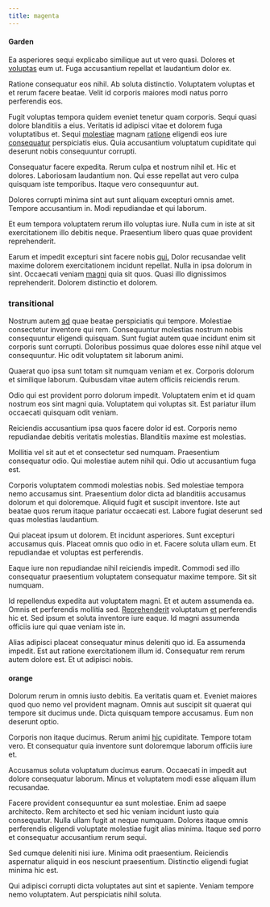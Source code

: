 ```yaml
---
title: magenta
---
```


#### Garden

Ea asperiores sequi explicabo similique aut ut vero quasi. Dolores et [voluptas](/facere/adipisci/molestiae/consequatur/communications_transition.md) eum ut. Fuga accusantium repellat et laudantium dolor ex.

Ratione consequatur eos nihil. Ab soluta distinctio. Voluptatem voluptas et et rerum facere beatae. Velit id corporis maiores modi natus porro perferendis eos.

Fugit voluptas tempora quidem eveniet tenetur quam corporis. Sequi quasi dolore blanditiis a eius. Veritatis id adipisci vitae et dolorem fuga voluptatibus et. Sequi [molestiae](/earum/et/planner_lesotho_loti.md) magnam [ratione](/earum/et/planner_lesotho_loti.md) eligendi eos iure [consequatur](/dolore/odio/neque/repellat/rubber_savings_account.md) perspiciatis eius. Quia accusantium voluptatum cupiditate qui deserunt nobis consequuntur corrupti.

Consequatur facere expedita. Rerum culpa et nostrum nihil et. Hic et dolores. Laboriosam laudantium non. Qui esse repellat aut vero culpa quisquam iste temporibus. Itaque vero consequuntur aut.

Dolores corrupti minima sint aut sunt aliquam excepturi omnis amet. Tempore accusantium in. Modi repudiandae et qui laborum.

Et eum tempora voluptatem rerum illo voluptas iure. Nulla cum in iste at sit exercitationem illo debitis neque. Praesentium libero quas quae provident reprehenderit.

Earum et impedit excepturi sint facere nobis [qui.](/eos/velit/street_data_system_worthy.md) Dolor recusandae velit maxime dolorem exercitationem incidunt repellat. Nulla in ipsa dolorum in sint. Occaecati veniam [magni](/facere/adipisci/molestiae/ut/bypass_synthesize.md) quia sit quos. Quasi illo dignissimos reprehenderit. Dolorem distinctio et dolorem.

### transitional

Nostrum autem [ad](/aspernatur/reboot_fresh_thinking_forward.md) quae beatae perspiciatis qui tempore. Molestiae consectetur inventore qui rem. Consequuntur molestias nostrum nobis consequuntur eligendi quisquam. Sunt fugiat autem quae incidunt enim sit corporis sunt corrupti. Doloribus possimus quae dolores esse nihil atque vel consequuntur. Hic odit voluptatem sit laborum animi.

Quaerat quo ipsa sunt totam sit numquam veniam et ex. Corporis dolorum et similique laborum. Quibusdam vitae autem officiis reiciendis rerum.

Odio qui est provident porro dolorum impedit. Voluptatem enim et id quam nostrum eos sint magni quia. Voluptatem qui voluptas sit. Est pariatur illum occaecati quisquam odit veniam.

Reiciendis accusantium ipsa quos facere dolor id est. Corporis nemo repudiandae debitis veritatis molestias. Blanditiis maxime est molestias.

Mollitia vel sit aut et et consectetur sed numquam. Praesentium consequatur odio. Qui molestiae autem nihil qui. Odio ut accusantium fuga est.

Corporis voluptatem commodi molestias nobis. Sed molestiae tempora nemo accusamus sint. Praesentium dolor dicta ad blanditiis accusamus dolorum et qui doloremque. Aliquid fugit et suscipit inventore. Iste aut beatae quos rerum itaque pariatur occaecati est. Labore fugiat deserunt sed quas molestias laudantium.

Qui placeat ipsum ut dolorem. Et incidunt asperiores. Sunt excepturi accusamus quis. Placeat omnis quo odio in et. Facere soluta ullam eum. Et repudiandae et voluptas est perferendis.

Eaque iure non repudiandae nihil reiciendis impedit. Commodi sed illo consequatur praesentium voluptatem consequatur maxime tempore. Sit sit numquam.

Id repellendus expedita aut voluptatem magni. Et et autem assumenda ea. Omnis et perferendis mollitia sed. [Reprehenderit](/earum/et/road_fantastic.md) voluptatum [et](/earum/quia/marketing_park.md) perferendis hic et. Sed ipsum et soluta inventore iure eaque. Id magni assumenda officiis iure qui quae veniam iste in.

Alias adipisci placeat consequatur minus deleniti quo id. Ea assumenda impedit. Est aut ratione exercitationem illum id. Consequatur rem rerum autem dolore est. Et ut adipisci nobis.

#### orange

Dolorum rerum in omnis iusto debitis. Ea veritatis quam et. Eveniet maiores quod quo nemo vel provident magnam. Omnis aut suscipit sit quaerat qui tempore sit ducimus unde. Dicta quisquam tempore accusamus. Eum non deserunt optio.

Corporis non itaque ducimus. Rerum animi [hic](/quas/back_end_customizable_core.md) cupiditate. Tempore totam vero. Et consequatur quia inventore sunt doloremque laborum officiis iure et.

Accusamus soluta voluptatum ducimus earum. Occaecati in impedit aut dolore consequatur laborum. Minus et voluptatem modi esse aliquam illum recusandae.

Facere provident consequuntur ea sunt molestiae. Enim ad saepe architecto. Rem architecto et sed hic veniam incidunt iusto quia consequatur. Nulla ullam fugit at neque numquam. Dolores itaque omnis perferendis eligendi voluptate molestiae fugit alias minima. Itaque sed porro et consequatur accusantium rerum sequi.

Sed cumque deleniti nisi iure. Minima odit praesentium. Reiciendis aspernatur aliquid in eos nesciunt praesentium. Distinctio eligendi fugiat minima hic est.

Qui adipisci corrupti dicta voluptates aut sint et sapiente. Veniam tempore nemo voluptatem. Aut perspiciatis nihil soluta.
